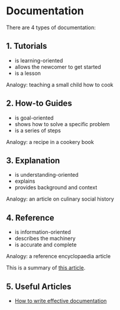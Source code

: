 <!-- numbers -->

# Documentation

There are 4 types of documentation:

## 1. Tutorials
* is learning-oriented
* allows the newcomer to get started
* is a lesson

Analogy: teaching a small child how to cook

## 2. How-to Guides

* is goal-oriented
* shows how to solve a specific problem
* is a series of steps

Analogy: a recipe in a cookery book

## 3. Explanation

* is understanding-oriented
* explains
* provides background and context

Analogy: an article on culinary social history

## 4. Reference

* is information-oriented
* describes the machinery
* is accurate and complete

Analogy: a reference encyclopaedia article

This is a summary of [this article](https://www.divio.com/blog/documentation).

## 5. Useful Articles

* [How to write effective documentation](https://opensource.com/article/20/3/documentation)
